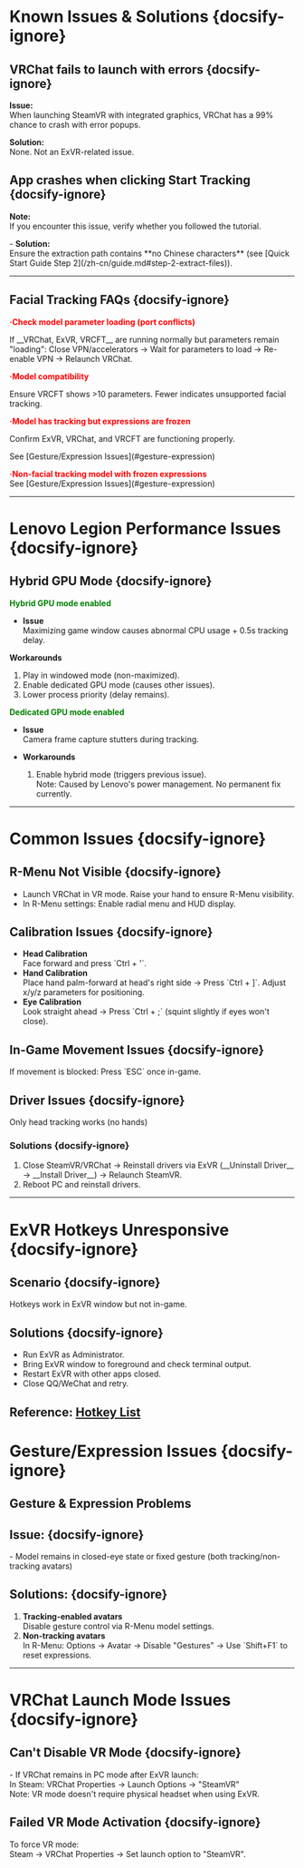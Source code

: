 # Known Issues & Solutions {docsify-ignore}

## VRChat fails to launch with errors {docsify-ignore}
<div class="question-box">
   <p>
   <b>Issue:</b><br>
   When launching SteamVR with integrated graphics, VRChat has a 99% chance to crash with error popups.  
   </p>
   <p>
   <b>Solution:</b>  <br>
   None. Not an ExVR-related issue.
   </p> 
</div>

## App crashes when clicking Start Tracking {docsify-ignore}
<div class="question-box">
  <p>
  <b>Note:</b>  <br>
  If you encounter this issue, verify whether you followed the tutorial.  
  </p>
  <p>
- <b>Solution:</b>  <br>
  Ensure the extraction path contains **no Chinese characters** (see [Quick Start Guide Step 2](/zh-cn/guide.md#step-2-extract-files)).
  </p>
</div>

---  
## Facial Tracking FAQs {docsify-ignore}
<div class="question-box">
   <b style="color: red;">·Check model parameter loading (port conflicts)</b><br>
   <p>
   If __VRChat, ExVR, VRCFT__ are running normally but parameters remain "loading": Close VPN/accelerators → Wait for parameters to load → Re-enable VPN → Relaunch VRChat.</p>
   <b style="color: red;">·Model compatibility</b><br>
   <p>
   Ensure VRCFT shows >10 parameters. Fewer indicates unsupported facial tracking.</p>
   <b style="color: red;">·Model has tracking but expressions are frozen</b><br>
         <p>
   Confirm ExVR, VRChat, and VRCFT are functioning properly.<br> 
   </p>
   <p>
   See [Gesture/Expression Issues](#gesture-expression)
   </p>
   <b style="color: red;">·Non-facial tracking model with frozen expressions</b><br>
   See [Gesture/Expression Issues](#gesture-expression)
</div>

---  
# Lenovo Legion Performance Issues {docsify-ignore}
## Hybrid GPU Mode {docsify-ignore}
<div class="question-box">
<b style="color: green;">Hybrid GPU mode enabled</b>

- **Issue**  
  Maximizing game window causes abnormal CPU usage + 0.5s tracking delay.  

 **Workarounds**  
  1. Play in windowed mode (non-maximized).  
  2. Enable dedicated GPU mode (causes other issues).  
  3. Lower process priority (delay remains).
</div>
<div class="question-box">
<b style="color: green;">Dedicated GPU mode enabled</b>

- **Issue**  
  Camera frame capture stutters during tracking.  

- **Workarounds**  
  1. Enable hybrid mode (triggers previous issue).  
  Note: Caused by Lenovo's power management. No permanent fix currently.
</div>

---  
# Common Issues {docsify-ignore}
## R-Menu Not Visible {docsify-ignore}
<div class="question-box">
<ul>
 <li>Launch VRChat in VR mode. Raise your hand to ensure R-Menu visibility.</li>
 <li>In R-Menu settings: Enable radial menu and HUD display.</li>
 </ul>
</div>

## Calibration Issues {docsify-ignore}
<div class="question-box">
<ul>
<li>
 <b>Head Calibration</b><br>  
   Face forward and press `Ctrl + '`.
</li>
<li><b>Hand Calibration</b><br>  
   Place hand palm-forward at head's right side → Press `Ctrl + ]`. Adjust x/y/z parameters for positioning.
</li>
<li><b>Eye Calibration</b><br> 
   Look straight ahead → Press `Ctrl + ;` (squint slightly if eyes won't close). 
   </li>
</div>

## In-Game Movement Issues {docsify-ignore}
<div class="question-box">
If movement is blocked: Press `ESC` once in-game.
</div>

## Driver Issues {docsify-ignore}
<div class="question-box">
Only head tracking works (no hands)
</div>

### Solutions {docsify-ignore}
<div class="question-box">
<ol>
<li>
   Close SteamVR/VRChat → Reinstall drivers via ExVR (__Uninstall Driver__ → __Install Driver__) → Relaunch SteamVR.
   </li>
   <li>
   Reboot PC and reinstall drivers.
   </li>
</ol>
</div>

---  
# ExVR Hotkeys Unresponsive {docsify-ignore}
## Scenario {docsify-ignore}
<div class="question-box">
Hotkeys work in ExVR window but not in-game.
</div>

## Solutions {docsify-ignore}
<div class="question-box">
<ul>
<li>Run ExVR as Administrator.  </li>
<li>Bring ExVR window to foreground and check terminal output.</li>  
<li> Restart ExVR with other apps closed. </li>   
<li> Close QQ/WeChat and retry. </li>  
</ul>
</div>

Reference: [Hotkey List](/en/hotkey.md#Keybind-Settings)
---  
# Gesture/Expression Issues {docsify-ignore}

<h2 id="gesture-expression">Gesture & Expression Problems</h2>

## Issue: {docsify-ignore}
<div class="question-box">
 - Model remains in closed-eye state or fixed gesture (both tracking/non-tracking avatars)
 </div>

## Solutions: {docsify-ignore}
<div class="question-box">
<ol>
<li><b>Tracking-enabled avatars</b><br>Disable gesture control via R-Menu model settings.</li>
<li><b>Non-tracking avatars</b><br>In R-Menu: Options → Avatar → Disable "Gestures" → Use `Shift+F1` to reset expressions.</li>
 </ol>
 </div>

---  
# VRChat Launch Mode Issues {docsify-ignore}

## Can't Disable VR Mode {docsify-ignore}
<div class="question-box">
- If VRChat remains in PC mode after ExVR launch:<br>
In Steam: VRChat Properties → Launch Options → "SteamVR"<br>
Note: VR mode doesn't require physical headset when using ExVR.
</div>

## Failed VR Mode Activation {docsify-ignore}
<div class="question-box">
To force VR mode:<br>
Steam → VRChat Properties → Set launch option to "SteamVR".
</div>